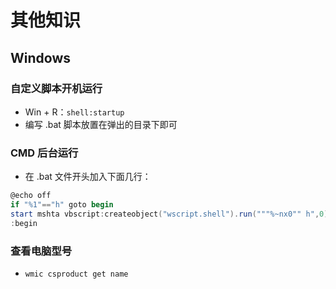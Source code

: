 # 其他知识

## Windows

### 自定义脚本开机运行

- Win + R：`shell:startup`
- 编写 .bat 脚本放置在弹出的目录下即可

### CMD 后台运行

- 在 .bat 文件开头加入下面几行：

```powershell
@echo off
if "%1"=="h" goto begin
start mshta vbscript:createobject("wscript.shell").run("""%~nx0"" h",0)(window.close)&&exit
:begin
```

### 查看电脑型号

- `wmic csproduct get name`

